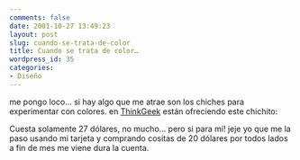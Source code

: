 ```yaml
---
comments: false
date: 2001-10-27 13:49:23
layout: post
slug: cuando-se-trata-de-color
title: Cuando se trata de color…
wordpress_id: 35
categories:
- Diseño
---
```


me pongo loco… si hay algo que me atrae son los chiches para experimentar con colores. en [ThinkGeek](http://www.thinkgeek.com/stuff/fun-stuff/5773.shtml) están ofreciendo este chichito:





Cuesta solamente 27 dólares, no mucho… pero si para mí! jeje yo que me la paso usando mi tarjeta y comprando cositas de 20 dólares por todos lados a fin de mes me viene dura la cuenta.




 
